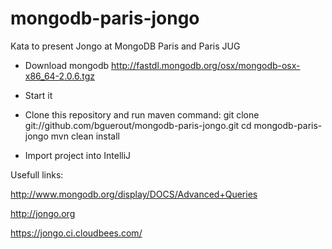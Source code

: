 mongodb-paris-jongo
===================

Kata to present Jongo at MongoDB Paris and Paris JUG

- Download mongodb http://fastdl.mongodb.org/osx/mongodb-osx-x86_64-2.0.6.tgz

- Start it

- Clone this repository and run maven command: 
   git clone git://github.com/bguerout/mongodb-paris-jongo.git
   cd mongodb-paris-jongo
   mvn clean install

- Import project into IntelliJ

Usefull links: 

http://www.mongodb.org/display/DOCS/Advanced+Queries

http://jongo.org

https://jongo.ci.cloudbees.com/
